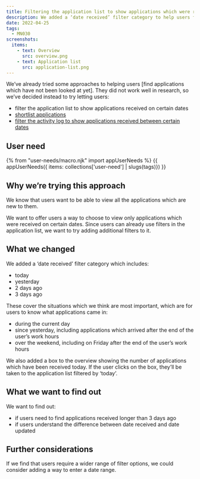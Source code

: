 ```yaml
---
title: Filtering the application list to show applications which were received recently
description: We added a ‘date received’ filter category to help users find new applications.
date: 2022-04-25
tags:
  - MN030
screenshots:
  items:
    - text: Overview
      src: overview.png
    - text: Application list
      src: application-list.png
---
```


We’ve already tried some approaches to helping users [find applications which have not been looked at yet]. They did not work well in research, so we’ve decided instead to try letting users:

- filter the application list to show applications received on certain dates
- [shortlist applications](/shortisting-an-application)
- [filter the activity log to show applications received between certain dates](/filtering-the-activity-log-to-show-applications-received-recently)

## User need

{% from "user-needs/macro.njk" import appUserNeeds %}
{{ appUserNeeds({ items: collections['user-need'] | slugs(tags)}) }}

## Why we’re trying this approach

We know that users want to be able to view all the applications which are new to them.

We want to offer users a way to choose to view only applications which were received on certain dates. Since users can already use filters in the application list, we want to try adding additional filters to it.

## What we changed

We added a ‘date received’ filter category which includes:

- today
- yesterday
- 2 days ago
- 3 days ago

These cover the situations which we think are most important, which are for users to know what applications came in:

- during the current day
- since yesterday, including applications which arrived after the end of the user’s work hours
- over the weekend, including on Friday after the end of the user’s work hours

We also added a box to the overview showing the number of applications which have been received today. If the user clicks on the box, they’ll be taken to the application list filtered by ‘today’.

## What we want to find out

We want to find out:

- if users need to find applications received longer than 3 days ago
- if users understand the difference between date received and date updated

## Further considerations

If we find that users require a wider range of filter options, we could consider adding a way to enter a date range.
